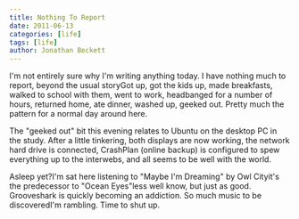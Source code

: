 ```yaml
---
title: Nothing To Report
date: 2011-06-13
categories: [life]
tags: [life]
author: Jonathan Beckett
---
```


I'm not entirely sure why I'm writing anything today. I have nothing much to report, beyond the usual storyGot up, got the kids up, made breakfasts, walked to school with them, went to work, headbanged for a number of hours, returned home, ate dinner, washed up, geeked out. Pretty much the pattern for a normal day around here.

The "geeked out" bit this evening relates to Ubuntu on the desktop PC in the study. After a little tinkering, both displays are now working, the network hard drive is connected, CrashPlan (online backup) is configured to spew everything up to the interwebs, and all seems to be well with the world.

Asleep yet?I'm sat here listening to "Maybe I'm Dreaming" by Owl Cityit's the predecessor to "Ocean Eyes"less well know, but just as good. Grooveshark is quickly becoming an addiction. So much music to be discoveredI'm rambling. Time to shut up.